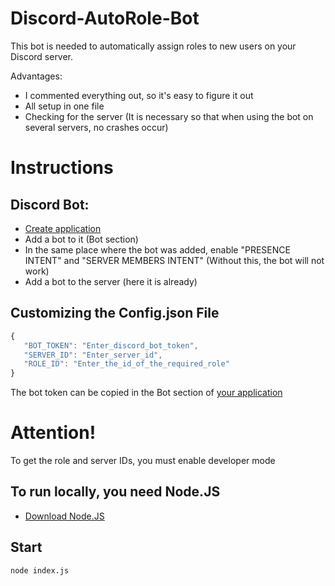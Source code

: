 # Discord-AutoRole-Bot
This bot is needed to automatically assign roles to new users on your Discord server.

Advantages:
 - I commented everything out, so it's easy to figure it out
 - All setup in one file
 - Checking for the server (It is necessary so that when using the bot on several servers, no crashes occur)

# Instructions

## Discord Bot:
 - [Create application](https://discord.com/developers/applications)
 - Add a bot to it (Bot section)
 - In the same place where the bot was added, enable "PRESENCE INTENT" and "SERVER MEMBERS INTENT" (Without this, the bot will not work)
 - Add a bot to the server (here it is already)

## Customizing the Config.json File
 ```js
 {
    "BOT_TOKEN": "Enter_discord_bot_token",
    "SERVER_ID": "Enter_server_id",
    "ROLE_ID": "Enter_the_id_of_the_required_role"
 }
 ```
 
 The bot token can be copied in the Bot section of [your application](https://discord.com/developers/applications)
 
 # Attention!
 To get the role and server IDs, you must enable developer mode

## To run locally, you need Node.JS
 - [Download Node.JS](https://nodejs.org/en/)

## Start
 ```sh
 node index.js
 ```
